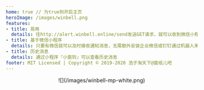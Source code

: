 ```yaml
---
home: true // 为true则开启主页
heroImage: /images/winbell.png
features:
- title: 易用
  details: 往http://alert.winbell.online/send发送GET请求，就可以收到微信小程序通知。
- title: 基于微信小程序
  details: 只要有微信就可以及时接收通知消息，无需额外安装企业微信或钉钉通过机器人来接收消息。
- title: 历史消息
  details: 通过小程序『小窗铃』可以查看历史消息
footer: MIT Licensed | Copyright © 2019-2020 浩子淘天下@窗纸儿吧
---
```

<p style="text-align: center;">![](/images/winbell-mp-white.png)</p>
